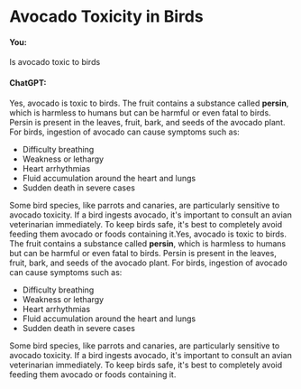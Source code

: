 # Avocado Toxicity in Birds

#### You:
Is avocado toxic to birds

#### ChatGPT:
Yes, avocado is toxic to birds. The fruit contains a substance called **persin**, which is harmless to humans but can be harmful or even fatal to birds. Persin is present in the leaves, fruit, bark, and seeds of the avocado plant. For birds, ingestion of avocado can cause symptoms such as:

- Difficulty breathing
- Weakness or lethargy
- Heart arrhythmias
- Fluid accumulation around the heart and lungs
- Sudden death in severe cases

Some bird species, like parrots and canaries, are particularly sensitive to avocado toxicity. If a bird ingests avocado, it's important to consult an avian veterinarian immediately. To keep birds safe, it's best to completely avoid feeding them avocado or foods containing it.Yes, avocado is toxic to birds. The fruit contains a substance called **persin**, which is harmless to humans but can be harmful or even fatal to birds. Persin is present in the leaves, fruit, bark, and seeds of the avocado plant. For birds, ingestion of avocado can cause symptoms such as:

- Difficulty breathing
- Weakness or lethargy
- Heart arrhythmias
- Fluid accumulation around the heart and lungs
- Sudden death in severe cases

Some bird species, like parrots and canaries, are particularly sensitive to avocado toxicity. If a bird ingests avocado, it's important to consult an avian veterinarian immediately. To keep birds safe, it's best to completely avoid feeding them avocado or foods containing it.
